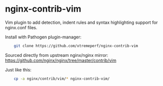 # nginx-contrib-vim

Vim plugin to add detection, indent rules and syntax highlighting support for nginx.conf files.


Install with Pathogen plugin-manager:
```bash
    git clone https://github.com/xtremeperf/nginx-contrib-vim
```


Sourced directly from upstream nginx/nginx mirror:
https://github.com/nginx/nginx/tree/master/contrib/vim

Just like this:
```bash
    cp -a nginx/contrib/vim/* nginx-contrib-vim/
```

